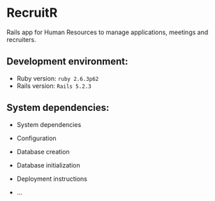 # RecruitR

Rails app for Human Resources to manage applications, meetings and recruiters.

## Development environment:
* Ruby version: `ruby 2.6.3p62`
* Rails version: `Rails 5.2.3`

## System dependencies:

* System dependencies

* Configuration

* Database creation

* Database initialization

* Deployment instructions

* ...
